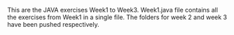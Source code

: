 This are the JAVA exercises Week1 to Week3.
Week1.java file contains all the exercises from Week1 in a single file.
The folders for week 2 and week 3 have been pushed respectively.
